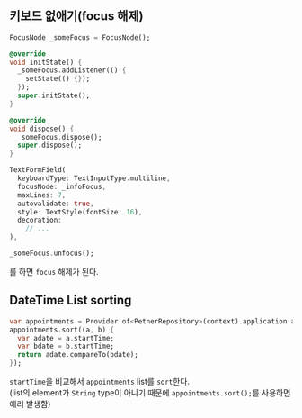 ## 키보드 없애기(focus 해제)
```dart
FocusNode _someFocus = FocusNode();

@override
void initState() {
  _someFocus.addListener(() {
    setState(() {});
  });
  super.initState();
}

@override
void dispose() {
  _someFocus.dispose();
  super.dispose();
}

TextFormField(
  keyboardType: TextInputType.multiline,
  focusNode: _infoFocus,
  maxLines: 7,
  autovalidate: true,
  style: TextStyle(fontSize: 16),
  decoration: 
    // ...
),
```
```dart
_someFocus.unfocus();
```
를 하면 `focus` 해제가 된다.  

## DateTime List sorting
```dart
var appointments = Provider.of<PetnerRepository>(context).application.appointments;
appointments.sort((a, b) {
  var adate = a.startTime;
  var bdate = b.startTime;
  return adate.compareTo(bdate);
});
```
`startTime`을 비교해서 `appointments` list를 `sort`한다.  
(list의 element가 `String` type이 아니기 때문에 `appointments.sort();`를 사용하면 에러 발생함)  

